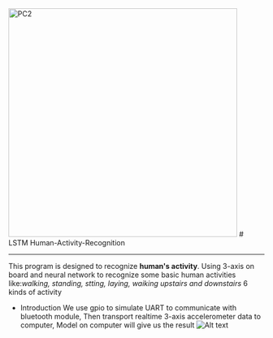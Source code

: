 <img width="450" alt="PC2" src="https://user-images.githubusercontent.com/85031209/126856966-43509b72-73ea-45c5-972a-2d60e5660745.png">
# LSTM Human-Activity-Recognition

------------------------------------------
This program is designed to recognize **human's activity**. Using 3-axis on board and neural network to recognize some basic human activities 
like:*walking, standing, stting, laying, waiking upstairs and downstairs* 6 kinds of activity


* Introduction
We use gpio to simulate UART to communicate with bluetooth module, Then transport realtime 3-axis accelerometer data to computer, Model on computer will give us 
the result
![Alt text](C:\Users\steve\Desktop\PC2.png)


